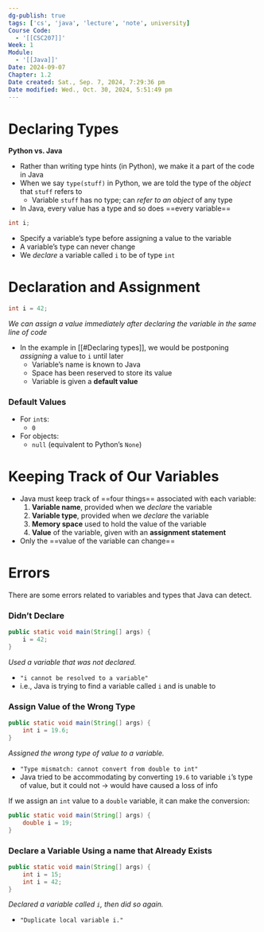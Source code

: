 ```yaml
---
dg-publish: true
tags: ['cs', 'java', 'lecture', 'note', university]
Course Code:
  - '[[CSC207]]'
Week: 1
Module:
  - '[[Java]]'
Date: 2024-09-07
Chapter: 1.2
Date created: Sat., Sep. 7, 2024, 7:29:36 pm
Date modified: Wed., Oct. 30, 2024, 5:51:49 pm
---
```


# Declaring Types

**Python vs. Java**

- Rather than writing type hints (in Python), we make it a part of the code in Java
- When we say `type(stuff)` in Python, we are told the type of the *object* that `stuff` refers to
    - Variable `stuff` has no type; can *refer to an object* of any type
- In Java, every value has a type and so does ==every variable==

```java
int i;
```

- Specify a variable’s type before assigning a value to the variable
- A variable’s type can never change
- We *declare* a variable called `i` to be of type `int`

# Declaration and Assignment

```java
int i = 42;
```

*We can assign a value immediately after declaring the variable in the same line of code*

- In the example in [[#Declaring types]], we would be postponing *assigning* a value to `i` until later
    - Variable’s name is known to Java
    - Space has been reserved to store its value
    - Variable is given a **default value**

### Default Values

- For `int`s:
    - `0`
- For objects:
    - `null` (equivalent to Python’s `None`)

# Keeping Track of Our Variables

- Java must keep track of ==four things== associated with each variable:
    1. **Variable name**, provided when we *declare* the variable
    2. **Variable type**, provided when we *declare* the variable
    3. **Memory space** used to hold the value of the variable
    4. **Value** of the variable, given with an **assignment statement**
- Only the ==value of the variable can change==

# Errors

There are some errors related to variables and types that Java can detect.

### Didn’t Declare

```java
public static void main(String[] args) {
    i = 42;
}
```

*Used a variable that was not declared.*

- `"i cannot be resolved to a variable"`
- i.e., Java is trying to find a variable called `i` and is unable to

### Assign Value of the Wrong Type

```java
public static void main(String[] args) {
    int i = 19.6;
}
```

*Assigned the wrong type of value to a variable.*

- `"Type mismatch: cannot convert from double to int"`
- Java tried to be accommodating by converting `19.6` to variable `i`’s type of value, but it could not → would have caused a loss of info

If we assign an `int` value to a `double` variable, it can make the conversion:

```java
public static void main(String[] args) {
    double i = 19;
}
```

### Declare a Variable Using a name that Already Exists

```java
public static void main(String[] args) {
    int i = 15;
    int i = 42;
}
```

*Declared a variable called `i`, then did so again.*

- `"Duplicate local variable i."`
